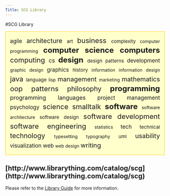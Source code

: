 ```yaml
---
Title: SCG Library
---
```

#SCG Library
<div style="line-height: 28px; text-align: justify; padding: 1em; border: 1px solid #FC0; background: #FFC "><span style="font-size: 17px">agile  <span style="font-size: 20px">architecture  <span style="font-size: 15px">art  <span style="font-size: 22px">business  <span style="font-size: 15px">complexity  <span style="font-size: 14px">computer programming  <span style="font-size: 24px"><b>computer science</b>  <span style="font-size: 24px"><b>computers</b>  <span style="font-size: 22px">computing  <span style="font-size: 18px">cs  <span style="font-size: 24px"><b>design</b>  <span style="font-size: 15px">design patterns  <span style="font-size: 17px">development  <span style="font-size: 14px">graphic design  <span style="font-size: 17px">graphics  <span style="font-size: 15px">history  <span style="font-size: 14px">information  <span style="font-size: 14px">information design  <span style="font-size: 22px">java  <span style="font-size: 15px">language  <span style="font-size: 14px">lisp  <span style="font-size: 20px">management  <span style="font-size: 14px">marketing  <span style="font-size: 20px">mathematics  <span style="font-size: 22px">oop  <span style="font-size: 22px">patterns  <span style="font-size: 21px">philosophy  <span style="font-size: 24px"><b>programming</b>  <span style="font-size: 18px">programming languages  <span style="font-size: 17px">project management  <span style="font-size: 17px">psychology  <span style="font-size: 22px">science  <span style="font-size: 22px">smalltalk  <span style="font-size: 24px"><b>software</b>  <span style="font-size: 14px">software architecture  <span style="font-size: 15px">software design  <span style="font-size: 22px">software development  <span style="font-size: 22px">software engineering  <span style="font-size: 14px">statistics  <span style="font-size: 17px">tech  <span style="font-size: 15px">technical  <span style="font-size: 21px">technology  <span style="font-size: 14px">typesetting  <span style="font-size: 14px">typography  <span style="font-size: 15px">uml  <span style="font-size: 20px">usability  <span style="font-size: 17px">visualization  <span style="font-size: 17px">web  <span style="font-size: 14px">web design  <span style="font-size: 20px">writing  </div>

<h2>[http://www.librarything.com/catalog/scg](http://www.librarything.com/catalog/scg)</h2>

Please refer to the [Library Guide](/download/admin/library.pdf) for more information.
